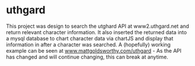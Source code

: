 # uthgard
This project was design to search the utghard API at www2.uthgard.net and return relevant character information.
It also inserted the returned data into a mysql database to chart character data via chartJS and display that information in
after a character was searched. A (hopefully) working example can be seen at www.mattgoldsworthy.com/uthgard - As the API has changed
and will continue changing, this can break at anytime.
